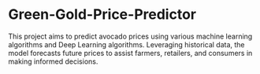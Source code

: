 # Green-Gold-Price-Predictor
This project aims to predict avocado prices using various machine learning algorithms and Deep Learning algorithms. Leveraging historical data, the model forecasts future prices to assist farmers, retailers, and consumers in making informed decisions.
